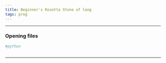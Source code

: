 ```yaml
---
title: Beginner's Rosetta Stone of lang
tags: prog
---
```


---
### Opening files

```python
#python

```

```C

```

---
